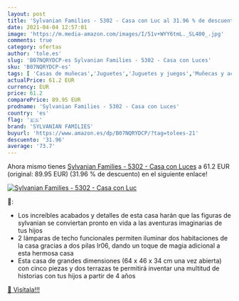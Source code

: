 ```yaml
---
layout: post
title: 'Sylvanian Families - 5302 - Casa con Luc al 31.96 % de descuento'
date: 2021-04-04 12:57:01
image: 'https://m.media-amazon.com/images/I/51v+WYY6tmL._SL400_.jpg'
comments: true
category: ofertas
author: 'tole.es'
slug: 'B07NQRYDCP-es Sylvanian Families - 5302 - Casa con Luces'
sku: 'B07NQRYDCP-es'
tags: [ 'Casas de muñecas','Juguetes','Juguetes y juegos','Muñecas y accesorios','families','sylvanian','sylvanian families', ]
actualPrice: 61.2 EUR
currency: EUR
price: 61.2
comparePrice: 89.95 EUR
prodname: 'Sylvanian Families - 5302 - Casa con Luces'
country: 'es'
flag: '🇪🇸'
brand: 'SYLVANIAN FAMILIES'
buyurl: 'https://www.amazon.es/dp/B07NQRYDCP/?tag=tolees-21'
descuento: '31.96'
average: '73.7'
---
```


Ahora mismo tienes [Sylvanian Families - 5302 - Casa con Luces](https://www.amazon.es/dp/B07NQRYDCP/?tag=tolees-21) a 61.2 EUR (original: 89.95 EUR) (31.96 %  de descuento) en el siguiente enlace!

[![Sylvanian Families - 5302 - Casa con Luc](https://m.media-amazon.com/images/I/51v+WYY6tmL._SL400_.jpg)](https://www.amazon.es/dp/B07NQRYDCP/?tag=tolees-21)

🔎:

- Los increíbles acabados y detalles de esta casa harán que las figuras de sylvanian se conviertan pronto en vida a las aventuras imaginarias de tus hijos
- 2 lámparas de techo funcionales permiten iluminar dos habitaciones de la casa gracias a dos pilas lr06, dando un toque de magia adicional a esta hermosa casa
- Esta casa de grandes dimensiones (64 x 46 x 34 cm una vez abierta) con cinco piezas y dos terrazas te permitirá inventar una multitud de historias con tus hijos a partir de 4 años

[🛒 Visítala!!!](https://www.amazon.es/dp/B07NQRYDCP/?tag=tolees-21)
